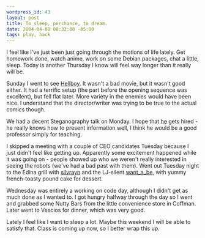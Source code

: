```yaml
--- 
wordpress_id: 43
layout: post
title: To sleep, perchance, to dream.
date: 2004-04-08 08:32:00 -05:00
tags: play, hack
---
```

I feel like I've just been just going through the motions of life lately.  Get homework done, watch anime, work on some Debian packages, chat a little, sleep.   Today is another Thursday I know will feel way longer than it really will be.

Sunday I went to see <a href="http://www.sonypictures.com/movies/hellboy/">Hellboy</a>.  It wasn't a bad movie, but it wasn't good either.   It had a terrific setup (the part before the opening sequence was excellent), but fell flat later.  More variety in the enemies would have been nice.  I understand that the director/writer was trying to be true to the actual comics though.

We had a decent Steganography talk on Monday.  I hope that <a href="http://www-2.cs.cmu.edu/~hopper/">he</a> gets hired - he really knows how to present information well, I think he would be a good professor simply for teaching.

I skipped a meeting with a couple of CEO candidates Tuesday because I just didn't feel like getting up.  Apparently some excitement happened while it was going on - people showed up who we weren't really interested in seeing the robots (we've had a bad past with them).  Went out Tuesday night to the Edina grill with <a href="http://silvrayn.livejournal.com">silvrayn</a> and the LJ-silent <a href="http://want_a_be.livejournal.com">want_a_be</a>, with yummy french-toasty pound cake for dessert.

Wednesday was entirely a working on code day, although I didn't get as much done as I wanted to.  I got hungry halfway through the day so I went and grabbed some Nutty Bars from the little convenience store in Coffman.  Later went to Vescios for dinner, which was very good.

Lately I feel like I want to sleep a lot.  Maybe this weekend I will be able to satisfy that.  Class is coming up now, so I better wrap this up.
